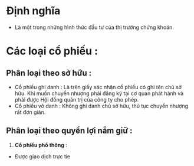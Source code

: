 # Định nghĩa 
- Là một trong những hình thức đầu tư của thị trường chứng khoán. 
# Các loại cổ phiếu :
## Phân loại theo sở hữu :
- Cổ phiếu ghi danh : Là trên giấy xác nhận cổ phiếu có ghi tên chủ sở hữu. Khi muốn chuyển nhượng phải đăng ký tại cơ quan phát hành và phải được Hội đồng quản trị của công ty cho phép.
- Cổ phiếu vô danh : Không ghi danh chủ sở hữu, thủ tục chuyển nhượng rất đơn giản.
## Phân loại theo quyền lợi nắm giữ :
1. **Cổ phiếu phổ thông** :
- Được giao dịch trực tie
<!--stackedit_data:
eyJoaXN0b3J5IjpbMjk3OTQ4NTE2XX0=
-->